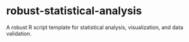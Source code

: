 # robust-statistical-analysis
A robust R script template for statistical analysis, visualization, and data validation.
